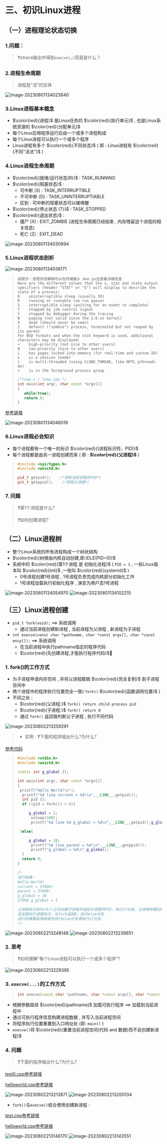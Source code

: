 # 三、初识Linux进程

## （一）进程理论状态切换

### 1.问题：

> ❓strace输出中得到`execve(…)`究竟是什么？

### 2.进程生命周期

> 进程是“活”的实体

<img src="./assets/image-20230801134023640.png" alt="image-20230801134023640" /> 

### 3.Linux进程基本概念

* $\color{red}{进程}$ 是Linux任务的 $\color{red}{执行单元}$ , 也是Linux系统资源的 $\color{red}{分配单元}$
* 每个Linux应用程序运行后由一个或多个进程构成
* 每个Linux进程可以执行一个或多个程序
* Linux进程有多个 $\color{red}{不同状态}$ ( 即 : Linux进程有 $\color{red}{不同"活法"}$ )

### 4.Linux进程生命周期

* $\color{red}{就绪/运行状态(R)}$ : TASK_RUNNING
* $\color{red}{阻塞状态}$ : 
    * 可中断 (S) : TASK_INTERRUPTIBLE
    * 不可中断 (D) : TASK_UNINTERRUPTIABLE
    * 区别 : 可中断的阻塞状态可以被唤醒
* $\color{red}{停止状态 (T)}$ : TASK_STOPPED
* $\color{red}{退出状态}$ :
    * 僵尸 (X) : EXIT_ZOMBIE (进程生命周期已经结束 , 内存残留这个进程的相关信息)
    * 死亡 (Z) : EXIT_DEAD

<img src="./assets/image-20230801134030994.png" alt="image-20230801134030994" /> 

### 5.Linux进程状态剖析

<img src="./assets/image-20230801134036171.png" alt="image-20230801134036171" /> 

>
>```
>😅提示：进程状态解释可以在终端输入 man ps去查看详细信息
>Here are the different values that the s, stat and state output specifiers (header "STAT" or "S") will display to describe the state of a process:
>D    uninterruptible sleep (usually IO)
>R    running or runnable (on run queue)
>S    interruptible sleep (waiting for an event to complete)
>T    stopped by job control signal
>t    stopped by debugger during the tracing
>W    paging (not valid since the 2.6.xx kernel)
>X    dead (should never be seen)
>Z    defunct ("zombie") process, terminated but not reaped by its parent
>For BSD formats and when the stat keyword is used, additional characters may be displayed:
><    high-priority (not nice to other users)
>N    low-priority (nice to other users)
>L    has pages locked into memory (for real-time and custom IO)
>s    is a session leader
>l    is multi-threaded (using CLONE_THREAD, like NPTL pthreads do)
>+    is in the foreground process group
>
>```
>
>```c++
>/*loop.c / loop.cpp */
>int main(int argc, char const *argv[])
>{
>    while(true);
>    return 0;
>}
>```
>

[参考链接](https://github.com/WONGZEONJYU/Linux_System_Program/blob/main/2.Process/loop.cpp)

<img src="./assets/image-20230801134046019.png" alt="image-20230801134046019" /> 

### 6.Linux进程必会知识

* 每个进程都有一个唯一的标识 $\color{red}{(进程标识符，PID)}$
* 每个进程都是由另一进程创建而来 ( 即 : **$\color{red}{父进程}$** ) 

>
>```c++
>#include <sys/types.h>
>#include <unistd.h>
>
>pid_t getpid();    /*获取当前进程的PID*/
>pit_t getppid();    /*获取父进程*/
>
>```
>

### 7. 问题

>❓第1个进程是什么?
>
>❓如何创建进程?

## （二）Linux进程树

* 整个Linux系统的所有进程构成一个树状结构
* $\color{red}{树根由内核自动创建,即:IDLE(PID=0)}$
* 系统中的 $\color{red}{第1个进程 是 初始化进程}$ ( `PID = 1` , 一些Linux版本叫 $\color{red}{init}$ ,一些叫 $\color{red}{systemd}$ )
    * 0号进程创建1号进程 , 1号进程负责完成内核部分初始化工作
    * 1号进程加载执行初始化程序 , 演变为用户态1号进程

 <img src="./assets/image-20230801134054970.png" alt="image-20230801134054970" /> 

 <img src="./assets/image-20230801134102215.png" alt="image-20230801134102215" /> 

## （三）Linux进程创建

* `pid_t fork(void);` ==> 系统调用
    * 通过当前进程创建新进程 , 当前进程为父进程 , 新进程为子进程
* `int execve(const char *pathname, char *const argv[], char *const encp[]);` ==> 系统调用
    * 在当前进程中执行pathname指定的程序代码
  * $\color{red}{先创建进程,才能执行程序代码}$🔰

### 1. fork()的工作方式

* 为子进程申请内存空间 , 并将父进程数据 $\color{red}{完全复制}$ 到子进程空间中
* 两个进程中的程序执行位置完全一致( `fork()` $\color{red}{函数调用位置}$ )
* 不同之处 :
    * $\color{red}{父进程:}$ `fork() return child process pid`
    * $\color{red}{子进程:}$ `fork() return 0`
     * 通过 `fork()` 返回值判断父子进程 , 执行不同代码

<img src="./assets/image-20230802213259291.png" alt="image-20230802213259291" /> 

>* 实例 : 
>❓下面的程序输出什么?为什么?

[参考代码](https://github.com/WONGZEONJYU/Linux_System_Program/blob/main/2.Process/main.cpp)

>
>```c++
>#include <stdio.h>
>#include <unistd.h>
>
>static int g_global {};
>
>int main(int argc, char const *argv[])
>{
>  printf("Hello World!\n");
>   printf("%d line current = %d!\n",__LINE__,getpid());
>   int pid {};
>   if ((pid = fork()) > 0){
> 
>      g_global = 1;
>       usleep(100);
>       printf("%d line %d g_global = %d\n",__LINE__,getpid(),g_global);
> 
>  }else{
> 
>      g_global = 10;
>       printf("%d line parent = %d!\n",__LINE__,getppid());
>       printf("g_global = %d\n",g_global);
>   }
>   return 0;
> }
>
>/*
>运行结果：
>Hello World!
>current = 37698!
>parent = 37698!
>g_global = 10
>37698 g_global = 1
>
>父进程执行到fork()之后创建子进程并返回子进程的PID，执行if分支，父进程休眠100us
>在此期间子进程执行，从fork返回0，执行else分支
>运行结果看起来就是先执行else分支再执行if分支 
>*/   
>```

<img src="./assets/image-20230802213248148.png" alt="image-20230802213248148" /> 

<img src="./assets/image-20230802213239651.png" alt="image-20230802213239651" /> 

### 2. 思考

> ❓如何理解“每个Linux进程可以执行一个或多个程序”?

<img src="./assets/image-20230802213229395.png" alt="image-20230802213229395" /> 

### 3. `execve(...)`的工作方式

>```c++
>int execve(const char *pathname, char *const argv[], char *const encp[]);
>```

* 根据参数路径 $\color{red}{pathname}$ 加载可执行程序 ==> 加载到当前进程中
* 通过可执行程序信息构建进程数据 , 并写入当前进程空间
* 将程序执行位置重置到入口地址处 (即: `main()` )
* `execve()`将 $\color{red}{重置当前进程空间(代码 and 数据)而不会创建新进程}$

### 4. 问题

>❓下面的程序输出什么?为什么?

[test0.cpp参考链接](https://github.com/WONGZEONJYU/Linux_System_Program/blob/main/2.Process/test0.cpp)

[helloworld.cpp参考链接](https://github.com/WONGZEONJYU/Linux_System_Program/blob/main/2.Process/helloworld.cpp)

<img src="./assets/image-20230802213213871.png" alt="image-20230802213213871" /> 

<img src="./assets/image-20230802213200134.png" alt="image-20230802213200134" /> 

* `fork()`与`execve()`结合使用创建新进程 : 

[test.cpp参考链接](https://github.com/WONGZEONJYU/Linux_System_Program/blob/main/2.Process/test.cpp)

[helloworld.cpp参考链接](https://github.com/WONGZEONJYU/Linux_System_Program/blob/main/2.Process/helloworld.cpp)

<img src="./assets/image-20230802213148170.png" alt="image-20230802213148170" /> 

<img src="./assets/image-20230802213143551.png" alt="image-20230802213143551" /> 
